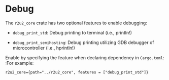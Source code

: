 # Debug

The `r2u2_core` crate has two optional features to enable debugging:

- `debug_print_std`: Debug printing to terminal (i.e., println!)

- `debug_print_semihosting`: Debug printing utilizing GDB debugger of microcontroller (i.e., hprintln!)

Enable by specifying the feature when declaring dependency in `Cargo.toml`:
:For example:  
```
r2u2_core={path="../r2u2_core", features = ["debug_print_std"]}
```